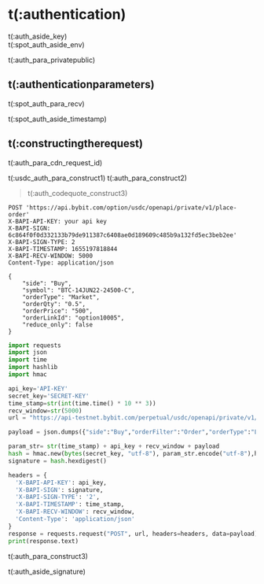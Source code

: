 # t(:authentication)
<aside class="notice">
t(:auth_aside_key)
</aside>

<aside class="notice">
t(:spot_auth_aside_env)
</aside>

t(:auth_para_privatepublic)

## t(:authenticationparameters)


t(:spot_auth_para_recv)

<aside class="warning">
t(:spot_auth_aside_timestamp)
</aside>

## t(:constructingtherequest)

<aside class="notice">
t(:auth_para_cdn_request_id)
</aside>

t(:usdc_auth_para_construct1)
t(:auth_para_construct2)

> t(:auth_codequote_construct3)

```console
POST 'https://api.bybit.com/option/usdc/openapi/private/v1/place-order'
X-BAPI-API-KEY: your api key
X-BAPI-SIGN: 6c864f0f0d332133b79de911387c6408ae0d189609c485b9a132fd5ec3beb2ee'
X-BAPI-SIGN-TYPE: 2
X-BAPI-TIMESTAMP: 1655197818844
X-BAPI-RECV-WINDOW: 5000
Content-Type: application/json

{
    "side": "Buy",
    "symbol": "BTC-14JUN22-24500-C",
    "orderType": "Market",
    "orderQty": "0.5",
    "orderPrice": "500",
    "orderLinkId": "option10005",
    "reduce_only": false
}
```

```python
import requests
import json
import time
import hashlib
import hmac

api_key='API-KEY'
secret_key='SECRET-KEY'
time_stamp=str(int(time.time() * 10 ** 3))
recv_window=str(5000)
url = "https://api-testnet.bybit.com/perpetual/usdc/openapi/private/v1/place-order"

payload = json.dumps({"side":"Buy","orderFilter":"Order","orderType":"Limit","orderQty":"5","orderPrice":"40780","timeInForce":"ImmediateOrCancel","symbol":"BTCPERP"})

param_str= str(time_stamp) + api_key + recv_window + payload
hash = hmac.new(bytes(secret_key, "utf-8"), param_str.encode("utf-8"),hashlib.sha256)
signature = hash.hexdigest()

headers = {
  'X-BAPI-API-KEY': api_key,
  'X-BAPI-SIGN': signature,
  'X-BAPI-SIGN-TYPE': '2',
  'X-BAPI-TIMESTAMP': time_stamp,
  'X-BAPI-RECV-WINDOW': recv_window,
  'Content-Type': 'application/json'
}
response = requests.request("POST", url, headers=headers, data=payload)
print(response.text)

```


t(:auth_para_construct3)

<aside class="notice">
t(:auth_aside_signature)
</aside>


<!--
### Examples of the Signature Algorithm

* [C#](https://github.com/bybit-exchange/bybit-official-api-docs/blob/master/en/example/Encryption.cs)
* [Python](https://github.com/bybit-exchange/bybit-official-api-docs/blob/master/en/example/Encryption.py)
* [C++](https://github.com/bybit-exchange/bybit-official-api-docs/blob/master/en/example/Encryption.cpp)
* [Go](https://github.com/bybit-exchange/bybit-official-api-docs/blob/master/en/example/Encryption.go)
* [PHP](https://github.com/bybit-exchange/bybit-official-api-docs/blob/master/en/example/Encryption.php)
-->


<script>
function copyStringToClipboard (endpoint) {
  var str = document.getElementById(endpoint).innerText;
  // remove whitespace
  var str = str.replace(/ /g,"");
  // Create new element
  var el = document.createElement("textarea");
  // Set value (string to be copied)
  el.value = str;
  // Set non-editable to avoid focus and move outside of view
  el.setAttribute("readonly", "");
  el.style = {position: "absolute", left: "-9999px"};
  document.body.appendChild(el);
  // Select text inside element
  el.select();
  // Copy text to clipboard
  document.execCommand("copy");
  // Remove temporary element
  document.body.removeChild(el);
}
</script>
